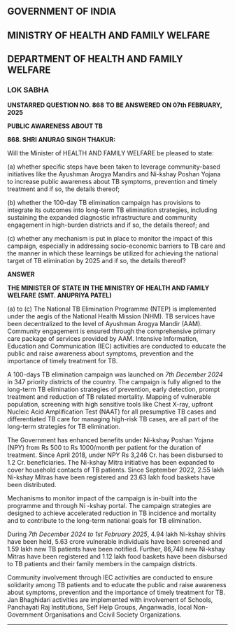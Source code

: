 ## GOVERNMENT OF INDIA

## MINISTRY OF HEALTH AND FAMILY WELFARE

## DEPARTMENT OF HEALTH AND FAMILY WELFARE

### LOK SABHA

**UNSTARRED QUESTION NO. 868**
**TO BE ANSWERED ON 07th FEBRUARY, 2025**

**PUBLIC AWARENESS ABOUT TB**

**868. SHRI ANURAG SINGH THAKUR:**

Will the Minister of HEALTH AND FAMILY WELFARE be pleased to state:

(a) whether specific steps have been taken to leverage community-based initiatives like the Ayushman Arogya Mandirs and Ni-kshay Poshan Yojana to increase public awareness about TB symptoms, prevention and timely treatment and if so, the details thereof;

(b) whether the 100-day TB elimination campaign has provisions to integrate its outcomes into long-term TB elimination strategies, including sustaining the expanded diagnostic infrastructure and community engagement in high-burden districts and if so, the details thereof; and

(c) whether any mechanism is put in place to monitor the impact of this campaign, especially in addressing socio-economic barriers to TB care and the manner in which these learnings be utilized for achieving the national target of TB elimination by 2025 and if so, the details thereof?

**ANSWER**

**THE MINISTER OF STATE IN THE MINISTRY OF HEALTH AND FAMILY WELFARE**
**(SMT. ANUPRIYA PATEL)**

(a) to (c) The National TB Elimination Programme (NTEP) is implemented under the aegis of the National Health Mission (NHM). TB services have been decentralized to the level of Ayushman Arogya Mandir (AAM). Community engagement is ensured through the comprehensive primary care package of services provided by AAM. Intensive Information, Education and Communication (IEC) activities are conducted to educate the public and raise awareness about symptoms, prevention and the importance of timely treatment for TB.

A 100-days TB elimination campaign was launched on _7th December 2024_ in 347 priority districts of the country. The campaign is fully aligned to the long-term TB elimination strategies of prevention, early detection, prompt treatment and reduction of TB related mortality. Mapping of vulnerable population, screening with high sensitive tools like Chest X-ray, upfront Nucleic Acid Amplification Test (NAAT) for all presumptive TB cases and differentiated TB care for managing high-risk TB cases, are all part of the long-term strategies for TB elimination.

The Government has enhanced benefits under Ni-kshay Poshan Yojana (NPY) from Rs 500 to Rs 1000/month per patient for the duration of treatment. Since April 2018, under NPY Rs 3,246 Cr. has been disbursed to 1.2 Cr. beneficiaries. The Ni-kshay Mitra initiative has been expanded to cover household contacts of TB patients. Since September 2022, 2.55 lakh Ni-kshay Mitras have been registered and 23.63 lakh food baskets have been distributed.

Mechanisms to monitor impact of the campaign is in-built into the programme and through Ni -kshay portal. The campaign strategies are designed to achieve accelerated reduction in TB incidence and mortality and to contribute to the long-term national goals for TB elimination.

During _7th December 2024 to 1st February 2025_, 4.94 lakh Ni-kshay shivirs have been held, 5.63 crore vulnerable individuals have been screened and 1.59 lakh new TB patients have been notified. Further, 86,748 new Ni-kshay Mitras have been registered and 1.12 lakh food baskets have been disbursed to TB patients and their family members in the campaign districts.

Community involvement through IEC activities are conducted to ensure solidarity among TB patients and to educate the public and raise awareness about symptoms, prevention and the importance of timely treatment for TB. Jan Bhaghidari activities are implemented with involvement of Schools, Panchayati Raj Institutions, Self Help Groups, Anganwadis, local Non-Government Organisations and Ccivil Society Organizations.

---
